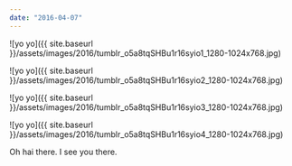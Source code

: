 ```yaml
---
date: "2016-04-07"
---
```


![yo yo]({{ site.baseurl }}/assets/images/2016/tumblr_o5a8tqSHBu1r16syio1_1280-1024x768.jpg)

![yo yo]({{ site.baseurl }}/assets/images/2016/tumblr_o5a8tqSHBu1r16syio2_1280-1024x768.jpg)

![yo yo]({{ site.baseurl }}/assets/images/2016/tumblr_o5a8tqSHBu1r16syio3_1280-1024x768.jpg)

![yo yo]({{ site.baseurl }}/assets/images/2016/tumblr_o5a8tqSHBu1r16syio4_1280-1024x768.jpg)

Oh hai there. I see you there.
